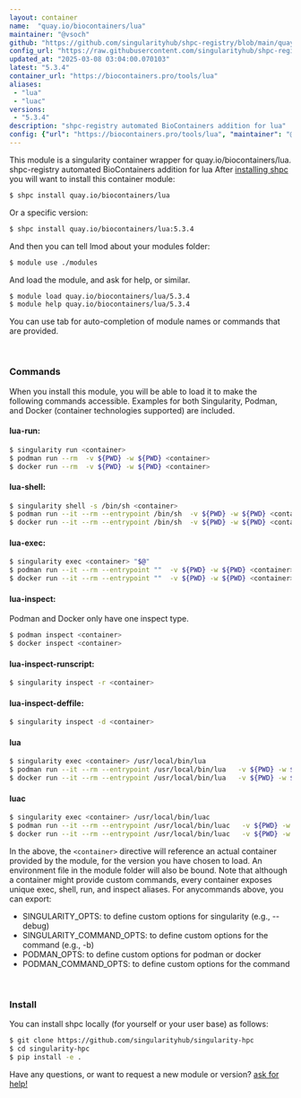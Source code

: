 ```yaml
---
layout: container
name:  "quay.io/biocontainers/lua"
maintainer: "@vsoch"
github: "https://github.com/singularityhub/shpc-registry/blob/main/quay.io/biocontainers/lua/container.yaml"
config_url: "https://raw.githubusercontent.com/singularityhub/shpc-registry/main/quay.io/biocontainers/lua/container.yaml"
updated_at: "2025-03-08 03:04:00.070103"
latest: "5.3.4"
container_url: "https://biocontainers.pro/tools/lua"
aliases:
 - "lua"
 - "luac"
versions:
 - "5.3.4"
description: "shpc-registry automated BioContainers addition for lua"
config: {"url": "https://biocontainers.pro/tools/lua", "maintainer": "@vsoch", "description": "shpc-registry automated BioContainers addition for lua", "latest": {"5.3.4": "sha256:f739692ef00753da0d28e6150c2c9149140b9d3c62449086c4ff73a1b75939d6"}, "tags": {"5.3.4": "sha256:f739692ef00753da0d28e6150c2c9149140b9d3c62449086c4ff73a1b75939d6"}, "docker": "quay.io/biocontainers/lua", "aliases": {"lua": "/usr/local/bin/lua", "luac": "/usr/local/bin/luac"}}
---
```


This module is a singularity container wrapper for quay.io/biocontainers/lua.
shpc-registry automated BioContainers addition for lua
After [installing shpc](#install) you will want to install this container module:


```bash
$ shpc install quay.io/biocontainers/lua
```

Or a specific version:

```bash
$ shpc install quay.io/biocontainers/lua:5.3.4
```

And then you can tell lmod about your modules folder:

```bash
$ module use ./modules
```

And load the module, and ask for help, or similar.

```bash
$ module load quay.io/biocontainers/lua/5.3.4
$ module help quay.io/biocontainers/lua/5.3.4
```

You can use tab for auto-completion of module names or commands that are provided.

<br>

### Commands

When you install this module, you will be able to load it to make the following commands accessible.
Examples for both Singularity, Podman, and Docker (container technologies supported) are included.

#### lua-run:

```bash
$ singularity run <container>
$ podman run --rm  -v ${PWD} -w ${PWD} <container>
$ docker run --rm  -v ${PWD} -w ${PWD} <container>
```

#### lua-shell:

```bash
$ singularity shell -s /bin/sh <container>
$ podman run --it --rm --entrypoint /bin/sh  -v ${PWD} -w ${PWD} <container>
$ docker run --it --rm --entrypoint /bin/sh  -v ${PWD} -w ${PWD} <container>
```

#### lua-exec:

```bash
$ singularity exec <container> "$@"
$ podman run --it --rm --entrypoint ""  -v ${PWD} -w ${PWD} <container> "$@"
$ docker run --it --rm --entrypoint ""  -v ${PWD} -w ${PWD} <container> "$@"
```

#### lua-inspect:

Podman and Docker only have one inspect type.

```bash
$ podman inspect <container>
$ docker inspect <container>
```

#### lua-inspect-runscript:

```bash
$ singularity inspect -r <container>
```

#### lua-inspect-deffile:

```bash
$ singularity inspect -d <container>
```


#### lua

```bash
$ singularity exec <container> /usr/local/bin/lua
$ podman run --it --rm --entrypoint /usr/local/bin/lua   -v ${PWD} -w ${PWD} <container> -c " $@"
$ docker run --it --rm --entrypoint /usr/local/bin/lua   -v ${PWD} -w ${PWD} <container> -c " $@"
```


#### luac

```bash
$ singularity exec <container> /usr/local/bin/luac
$ podman run --it --rm --entrypoint /usr/local/bin/luac   -v ${PWD} -w ${PWD} <container> -c " $@"
$ docker run --it --rm --entrypoint /usr/local/bin/luac   -v ${PWD} -w ${PWD} <container> -c " $@"
```



In the above, the `<container>` directive will reference an actual container provided
by the module, for the version you have chosen to load. An environment file in the
module folder will also be bound. Note that although a container
might provide custom commands, every container exposes unique exec, shell, run, and
inspect aliases. For anycommands above, you can export:

 - SINGULARITY_OPTS: to define custom options for singularity (e.g., --debug)
 - SINGULARITY_COMMAND_OPTS: to define custom options for the command (e.g., -b)
 - PODMAN_OPTS: to define custom options for podman or docker
 - PODMAN_COMMAND_OPTS: to define custom options for the command

<br>

### Install

You can install shpc locally (for yourself or your user base) as follows:

```bash
$ git clone https://github.com/singularityhub/singularity-hpc
$ cd singularity-hpc
$ pip install -e .
```

Have any questions, or want to request a new module or version? [ask for help!](https://github.com/singularityhub/singularity-hpc/issues)